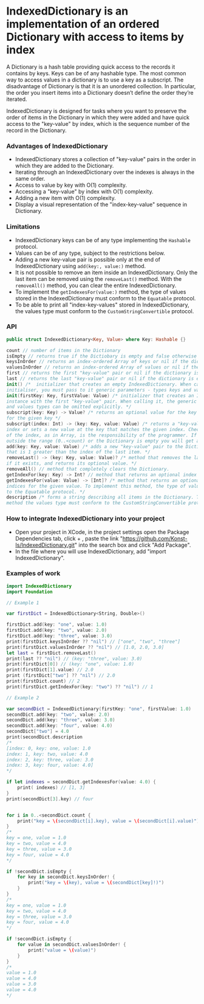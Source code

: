 # IndexedDictionary is an implementation of an ordered Dictionary with access to items by index

A Dictionary is a hash table providing quick access to the records it contains by keys. Keys can be of any hashable type. The most common way to access values in a dictionary is to use a key as a subscript. 
The disadvantage of Dictionary is that it is an unordered collection. In particular, the order you insert items into a Dictionary doesn’t define the order they’re iterated.

IndexedDictionary is designed for tasks where you want to preserve the order of items in the Dictionary in which they were added and have quick access to the "key-value" by index, which is the sequence number of the record in the Dictionary.

### Advantages of IndexedDictionary

- IndexedDictionary stores a collection of "key-value" pairs in the order in which they are added to the Dictionary. 
- Iterating through an IndexedDictionary over the indexes is always in the same order.
- Access to value by key with O(1) complexity.
- Accessing a "key-value" by index with O(1) complexity.
- Adding a new item with O(1) complexity.
- Display a visual representation of the "index-key-value" sequence in Dictionary.

### Limitations

- IndexedDictionary keys can be of any type implementing the `Hashable` protocol.
- Values can be of any type, subject to the restrictions below.
- Adding a new key-value pair is possible only at the end of IndexedDictionary using `add(key:, value:)` method.
- It is not possible to remove an item inside an IndexedDictionary. Only the last item can be removed using the `removeLast()` method. With the `removeAll()` method, you can clear the entire IndexedDictionary.
- To implement the `getIndexesFor(value:)` method, the type of values stored in the IndexedDictionary must conform to the `Equatable` protocol.
- To be able to print all "index-key-values" stored in IndexedDictionary, the values type must conform to the `CustomStringConvertible` protocol.

### API

```swift
public struct IndexedDictionary<Key, Value> where Key: Hashable {}

count // number of items in the Dictionary
isEmpty // returns true if the Dictiobary is empty and false otherwise
keysInOrder // returns an index-ordered Array of keys or nil if the dictionary is empty
valuesInOrder // returns an index-ordered Array of values or nil if the dictionary is empty
first // returns the first "key-value" pair or nil if the dictionary is empty
last // returns the last "key-value" pair or nil if the dictionary is empty
init() /*  initializer that creates an empty IndexedDictionary. When calling this
initialiser, you must pass to it generic parameters - types keys and values. */
init(firstKey: Key, firstValue: Value) /* initializer that creates an IndexedDictionary
instance with the first "key-value" pair. When calling it, the generic parameters of keys
and values types can be omitted explicitly. */
subscript(key: Key) -> Value? /* returns an optional value for the key or sets a new value
for the given key */
subscript(index: Int) -> (key: Key, value: Value) /* returns a "key-value" pair at the given
index or sets a new value at the key that matches the given index. Checking the validity
of the index, as in Array, is the responsibility of the programmer. If you enter an index
outside the range (0..<count) or the Dictionary is empty you will get a runtime error. */
add(key: Key, value: Value) /* adds a new "key-value" pair to the Dictionary with an index
that is 1 greater than the index of the last item. */
removeLast() -> (key: Key, value: Value)? /* method that removes the last "key-value" pair,
if it exists, and returns its optional value. */
removeAll() // method that completely clears the Dictionary.
getIndexFor(key: Key) -> Int? // method that returns an optional index value on the given key.
getIndexesFor(value: Value) -> [Int]? /* method that returns an optional Array of
indices for the given value. To implement this method, the type of values must conform
to the Equatable protocol. */
description /* forms a string describing all items in the Dictionary. To implement this
method the values type must conform to the CustomStringConvertible protocol. */
```

### How to integrate IndexedDictionary into your project

- Open your project in XCode, in the project settings open the Package Dependencies tab, click + , paste the link "https://github.com/Konst-Is/IndexedDictionary.git" into the search box and click "Add Package".
- In the file where you will use IndexedDictionary, add "import IndexedDictionary".

### Examples of work

```swift
import IndexedDictionary
import Foundation

// Example 1

var firstDict = IndexedDictionary<String, Double>()

firstDict.add(key: "one", value: 1.0)
firstDict.add(key: "two", value: 2.0)
firstDict.add(key: "three", value: 3.0)
print(firstDict.keysInOrder ?? "nil") // ["one", "two", "three"]
print(firstDict.valuesInOrder ?? "nil") // [1.0, 2.0, 3.0]
let last = firstDict.removeLast()
print(last ?? "nil") // (key: "three", value: 3.0)
print(firstDict[0]) // (key: "one", value: 1.0)
print(firstDict[1].value) // 2.0
print (firstDict["two"] ?? "nil") // 2.0
print(firstDict.count) // 2
print(firstDict.getIndexFor(key: "two") ?? "nil") // 1

// Example 2

var secondDict = IndexedDictionary(firstKey: "one", firstValue: 1.0)
secondDict.add(key: "two", value: 2.0)
secondDict.add(key: "three", value: 3.0)
secondDict.add(key: "four", value: 4.0)
secondDict["two"] = 4.0
print(secondDict.description
/*
[index: 0, key: one, value: 1.0
index: 1, key: two, value: 4.0
index: 2, key: three, value: 3.0
index: 3, key: four, value: 4.0]
*/

if let indexes = secondDict.getIndexesFor(value: 4.0) {
    print( indexes) // [1, 3]
}
print(secondDict[3].key) // four


for i in 0..<secondDict.count {
    print("key = \(secondDict[i].key), value = \(secondDict[i].value)")
}
/*
key = one, value = 1.0
key = two, value = 4.0
key = three, value = 3.0
key = four, value = 4.0
*/

if !secondDict.isEmpty {
    for key in secondDict.keysInOrder! {
        print("key = \(key), value = \(secondDict[key]!)")
    }
}
/*
key = one, value = 1.0
key = two, value = 4.0
key = three, value = 3.0
key = four, value = 4.0
*/

if !secondDict.isEmpty {
    for value in secondDict.valuesInOrder! {
        print("value = \(value)")
    }
}
/*
value = 1.0
value = 4.0
value = 3.0
value = 4.0
*/
```




  
